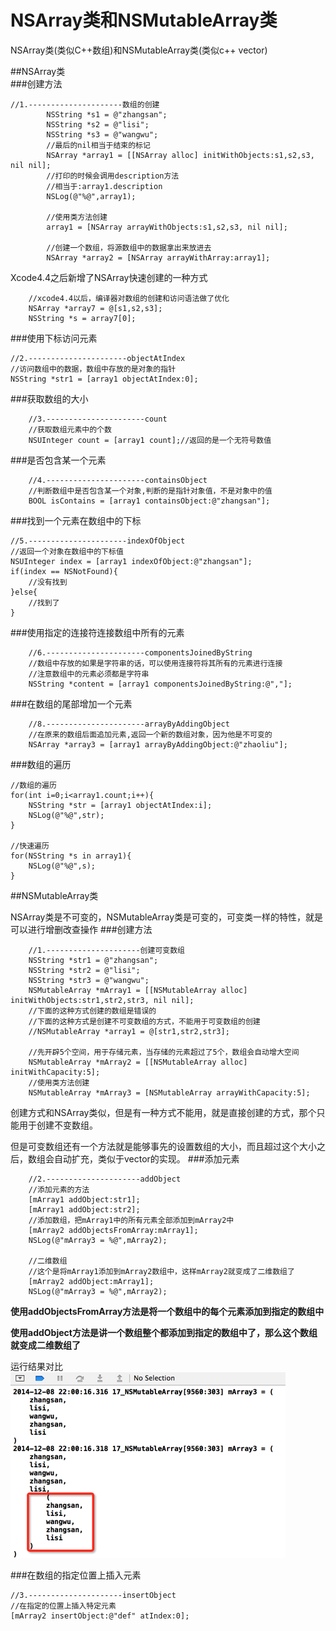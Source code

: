 # NSArray类和NSMutableArray类
NSArray类(类似C++数组)和NSMutableArray类(类似c++ vector)


##NSArray类  
###创建方法
```
//1.---------------------数组的创建  
        NSString *s1 = @"zhangsan";  
        NSString *s2 = @"lisi";  
        NSString *s3 = @"wangwu";  
        //最后的nil相当于结束的标记  
        NSArray *array1 = [[NSArray alloc] initWithObjects:s1,s2,s3, nil nil];  
        //打印的时候会调用description方法  
        //相当于:array1.description  
        NSLog(@"%@",array1);  
          
        //使用类方法创建  
        array1 = [NSArray arrayWithObjects:s1,s2,s3, nil nil];  
          
        //创建一个数组，将源数组中的数据拿出来放进去  
        NSArray *array2 = [NSArray arrayWithArray:array1];  
```
Xcode4.4之后新增了NSArray快速创建的一种方式
```
    //xcode4.4以后，编译器对数组的创建和访问语法做了优化  
    NSArray *array7 = @[s1,s2,s3];  
    NSString *s = array7[0];  
```
###使用下标访问元素
```
//2.----------------------objectAtIndex  
//访问数组中的数据，数组中存放的是对象的指针  
NSString *str1 = [array1 objectAtIndex:0];
```
###获取数组的大小
```
    //3.----------------------count  
    //获取数组元素中的个数  
    NSUInteger count = [array1 count];//返回的是一个无符号数值  
```
###是否包含某一个元素
```
    //4.----------------------containsObject  
    //判断数组中是否包含某一个对象,判断的是指针对象值，不是对象中的值  
    BOOL isContains = [array1 containsObject:@"zhangsan"];  
```
###找到一个元素在数组中的下标
```
//5.----------------------indexOfObject  
//返回一个对象在数组中的下标值  
NSUInteger index = [array1 indexOfObject:@"zhangsan"];  
if(index == NSNotFound){  
    //没有找到  
}else{  
    //找到了  
} 
```
###使用指定的连接符连接数组中所有的元素
```
    //6.----------------------componentsJoinedByString  
    //数组中存放的如果是字符串的话，可以使用连接符将其所有的元素进行连接  
    //注意数组中的元素必须都是字符串  
    NSString *content = [array1 componentsJoinedByString:@","];  
```
###在数组的尾部增加一个元素
```
    //8.----------------------arrayByAddingObject  
    //在原来的数组后面追加元素,返回一个新的数组对象，因为他是不可变的  
    NSArray *array3 = [array1 arrayByAddingObject:@"zhaoliu"];  
```
###数组的遍历  
```
//数组的遍历  
for(int i=0;i<array1.count;i++){  
    NSString *str = [array1 objectAtIndex:i];  
    NSLog(@"%@",str);  
}  
  
//快速遍历  
for(NSString *s in array1){  
    NSLog(@"%@",s);  
}
```
##NSMutableArray类

NSArray类是不可变的，NSMutableArray类是可变的，可变类一样的特性，就是可以进行增删改查操作
###创建方法
```
    //1.---------------------创建可变数组  
    NSString *str1 = @"zhangsan";  
    NSString *str2 = @"lisi";  
    NSString *str3 = @"wangwu";  
    NSMutableArray *mArray1 = [[NSMutableArray alloc] initWithObjects:str1,str2,str3, nil nil];  
    //下面的这种方式创建的数组是错误的  
    //下面的这种方式是创建不可变数组的方式，不能用于可变数组的创建  
    //NSMutableArray *array1 = @[str1,str2,str3];  
      
    //先开辟5个空间，用于存储元素，当存储的元素超过了5个，数组会自动增大空间  
    NSMutableArray *mArray2 = [[NSMutableArray alloc] initWithCapacity:5];  
    //使用类方法创建  
    NSMutableArray *mArray3 = [NSMutableArray arrayWithCapacity:5];  
```
创建方式和NSArray类似，但是有一种方式不能用，就是直接创建的方式，那个只能用于创建不变数组。

但是可变数组还有一个方法就是能够事先的设置数组的大小，而且超过这个大小之后，数组会自动扩充，类似于vector的实现。
###添加元素
```
    //2.---------------------addObject  
    //添加元素的方法  
    [mArray1 addObject:str1];  
    [mArray1 addObject:str2];  
    //添加数组，把mArray1中的所有元素全部添加到mArray2中  
    [mArray2 addObjectsFromArray:mArray1];  
    NSLog(@"mArray3 = %@",mArray2);  
              
    //二维数组  
    //这个是将mArray1添加到mArray2数组中，这样mArray2就变成了二维数组了  
    [mArray2 addObject:mArray1];  
    NSLog(@"mArray3 = %@",mArray2);  
```
**使用addObjectsFromArray方法是将一个数组中的每个元素添加到指定的数组中**

**使用addObject方法是讲一个数组整个都添加到指定的数组中了，那么这个数组就变成二维数组了**  

运行结果对比  
![运行结果](arr.png)

###在数组的指定位置上插入元素
```
//3.---------------------insertObject  
//在指定的位置上插入特定元素  
[mArray2 insertObject:@"def" atIndex:0]; 
```